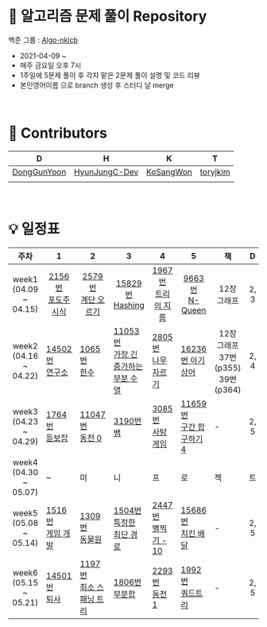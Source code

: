 
# 🧩 알고리즘 문제 풀이 Repository
백준 그룹 : [Algo-nklcb](https://www.acmicpc.net/group/10985)
+ 2021-04-09 ~  
+ 매주 금요일 오후 7시
+ 1주일에 5문제 풀이 후 각자 맡은 2문제 풀이 설명 및 코드 리뷰
+ 본인영어이름 으로 branch 생성 후 스터디 날 merge

<br>

# 🏅 Contributors
|D|H|K|T|
|---|---|---|---|
|[DongGunYoon](https://github.com/DongGunYoon)|[HyunJungC-Dev](https://github.com/HyunJungC-Dev)|[KoSangWon](https://github.com/KoSangWon)|[toryjkim](https://github.com/toryjkim)|
|||||

<br>

# 💡 일정표
|<center>주차</center>|<center>1</center>|<center>2</center>|<center>3</center>|<center>4</center>|<center>5</center>|<center>책</center>|<center>D</center>|<center>H</center>|<center>K</center>|<center>T</center>|
|---|---|---|---|---|---|---|---|---|---|---|
|<center>week1</br>(04.09 ~ 04.15)</center>|<center>[2156번 <br> 포도주 시식 <br>](https://www.acmicpc.net/problem/2156)</center>|<center>[2579번 <br> 계단 오르기 <br>](https://www.acmicpc.net/problem/2579)</center>|<center>[15829번 <br> Hashing](https://www.acmicpc.net/problem/15829)</center>|<center>[1967번 <br> 트리의 지름](https://www.acmicpc.net/problem/1967)</center>|<center>[9663번 <br> N-Queen](https://www.acmicpc.net/problem/9663)</center>|<center>12장 그래프</center>|<center>2, 3</center>|<center>1, 3</center>|<center>4, 5</center>|<center>4, 5</center>|
|<center>week2</br>(04.16 ~ 04.22)</center>|[14502번 <br> 연구소](https://www.acmicpc.net/problem/14502)|[1065번 <br> 한수](https://www.acmicpc.net/problem/1065)|[11053번 <br> 가장 긴 증가하는 부분 수열](https://www.acmicpc.net/problem/11053)|[2805번 <br> 나무 자르기](https://www.acmicpc.net/problem/2805)|[16236번 아기 상어](https://www.acmicpc.net/problem/16236)|<center>12장 그래프 <br> 37번(p355) <br> 39번(p364)</center>|<center>2, 4</center>|<center>1, 3</center>|<center>4, 5</center>|<center>2, 5</center>|
|<center>week3</br>(04.23 ~ 04.29)</center>|[1764번 <br> 듣보잡](https://www.acmicpc.net/problem/1764)|[11047번 <br> 동전 0](https://www.acmicpc.net/problem/11047)|[3190번 <br> 뱀](https://www.acmicpc.net/problem/3190)|[3085번 <br> 사탕게임](https://www.acmicpc.net/problem/3085)|[11659번 <br> 구간 합 구하기4](https://www.acmicpc.net/problem/11659)|-|<center>2, 5</center>|<center>4, 5</center>|<center>3, 4</center>|<center>1, 3</center>|
|<center>week4</br>(04.30 ~ 05.07)</center>|~|미|니|프|로|젝|트|기|간|~|
|<center>week5</br>(05.08 ~ 05.14)</center>|[1516번 <br> 게임 개발](https://www.acmicpc.net/problem/1516)|[1309번 <br> 동물원](https://www.acmicpc.net/problem/1309)|[1504번 <br> 특정한 최단 경로](https://www.acmicpc.net/problem/1504)|[2447번 <br> 별찍기 - 10](https://www.acmicpc.net/problem/2447)|[15686번 <br> 치킨 배달](https://www.acmicpc.net/problem/15686)|-|<center> 2, 5</center>|<center>4, 5</center>|<center>3, 4</center>|<center>1, 3</center>|
|<center>week6</br>(05.15 ~ 05.21)</center>|[14501번 <br> 퇴사](https://www.acmicpc.net/problem/14501)|[1197번 <br> 최소 스패닝 트리](https://www.acmicpc.net/problem/1197)|[1806번 <br> 부분합](https://www.acmicpc.net/problem/1806)|[2293번 <br> 동전 1](https://www.acmicpc.net/problem/2293)|[1992번 <br> 쿼드트리](https://www.acmicpc.net/problem/1992)|-|<center> 2, 5</center>|<center>4, 5</center>|<center>3, 4</center>|<center>1, 3</center>|
